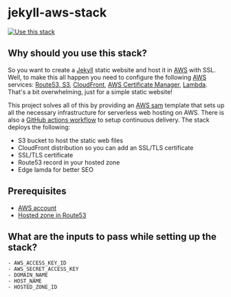 # jekyll-aws-stack

[![Use this stack](https://github.com/stack-instance/badge.svg)](https://github.com/stack-instance?stack_template_owner=robandpdx&stack_template_repo=jekyll-aws-stack)

## Why should you use this stack?
So you want to create a [Jekyll](https://jekyllrb.com/) static website and host it in [AWS](https://aws.amazon.com/) with SSL. Well, to make this all happen you need to configure the following [AWS](https://aws.amazon.com/) services: [Route53, S3](https://aws.amazon.com/route53/), [CloudFront](https://aws.amazon.com/cloudfront/), [AWS Certificate Manager](https://aws.amazon.com/certificate-manager/), [Lambda](https://aws.amazon.com/lambda/). That's a bit overwhelming, just for a simple static website!

This project solves all of this by providing an [AWS sam](https://aws.amazon.com/serverless/sam/) template that sets up all the necessary infrastructure for serverless web hosting on AWS. There is also a [GitHub actions workflow](https://github.com/features/actions) to setup continuous delivery. The stack deploys the following:

- S3 bucket to host the static web files
- CloudFront distribution so you can add an SSL/TLS certificate
- SSL/TLS certificate
- Route53 record in your hosted zone
- Edge lamda for better SEO

## Prerequisites
- [AWS account](https://aws.amazon.com/)
- [Hosted zone in Route53](https://docs.aws.amazon.com/Route53/latest/DeveloperGuide/CreatingHostedZone.html)

## What are the inputs to pass while setting up the stack?
```
- AWS_ACCESS_KEY_ID
- AWS_SECRET_ACCESS_KEY
- DOMAIN_NAME
- HOST_NAME
- HOSTED_ZONE_ID
```
